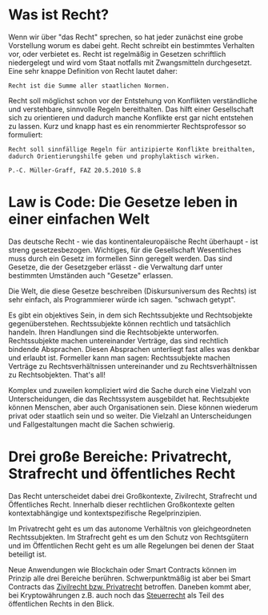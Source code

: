 # Was ist Recht?

Wenn wir über "das Recht" sprechen, so hat jeder zunächst eine grobe
Vorstellung worum es dabei geht. Recht schreibt ein bestimmtes Verhalten
vor, oder verbietet es. Recht ist regelmäßig in Gesetzen schriftlich
niedergelegt und wird vom Staat notfalls mit Zwangsmitteln
durchgesetzt. Eine sehr knappe Definition von Recht lautet daher:

```
Recht ist die Summe aller staatlichen Normen.
```

Recht soll möglichst schon vor der Entstehung von Konflikten verständliche und verstehbare, sinnvolle Regeln bereithalten. Das hilft 
einer Gesellschaft sich zu orientieren und dadurch manche Konflikte erst gar nicht entstehen zu lassen. Kurz und knapp hast es
ein renommierter Rechtsprofessor so formuliert:

```
Recht soll sinnfällige Regeln für antizipierte Konflikte breithalten,
dadurch Orientierungshilfe geben und prophylaktisch wirken.

P.-C. Müller-Graff, FAZ 20.5.2010 S.8
```

# Law is Code: Die Gesetze leben in einer einfachen Welt

Das deutsche Recht - wie das kontinentaleuropäische Recht überhaupt - ist streng gesetzesbezogen.
Wichtiges, für die Gesellschaft Wesentliches muss durch ein Gesetz im formellen Sinn geregelt werden. Das sind
Gesetze, die der Gesetzgeber erlässt - die Verwaltung darf unter bestimmten Umständen auch "Gesetze" erlassen.

Die Welt, die diese Gesetze beschreiben (Diskursuniversum des Rechts) ist sehr einfach, als Programmierer würde ich sagen. "schwach getypt".

Es gibt ein objektives Sein, in dem sich Rechtssubjekte und
Rechtsobjekte gegenüberstehen. Rechtssubjekte können rechtlich und
tatsächlich handeln. Ihren Handlungen sind die Rechtsobjekte
unterworfen. Rechtssubjekte machen untereinander Verträge, das sind rechtlich bindende Absprachen. Diesen Absprachen
unterliegt fast alles was denkbar und erlaubt ist. Formeller kann man sagen: Rechtssubjekte machen Verträge zu Rechtsverhältnissen untereinander und zu Rechtsverhältnissen zu Rechtsobjekten. That's all!

Komplex und zuweilen kompliziert wird die Sache durch eine Vielzahl von Unterscheidungen, die das Rechtssystem ausgebildet hat. Rechtsubjekte können Menschen, aber auch Organisationen sein. Diese können wiederum privat oder staatlich sein und so weiter. Die Vielzahl an Unterscheidungen und Fallgestaltungen macht die Sachen schwierig.


# Drei große Bereiche: Privatrecht, Strafrecht und öffentliches Recht

Das Recht unterscheidet dabei drei Großkontexte,
Zivilrecht, Strafrecht und Öffentliches Recht. Innerhalb dieser
rechtlichen Großkontexte gelten kontextabhängige und
kontextspezifische Regelprinzipien. 

Im Privatrecht geht es um das autonome Verhältnis von gleichgeordneten
Rechtssubjekten. Im Strafrecht geht es um den Schutz von Rechtsgütern
und im Öffentlichen Recht geht es um alle Regelungen bei denen der
Staat beteiligt ist.

Neue Anwendungen wie Blockchain oder Smart Contracts können im Prinzip alle drei Bereiche berühren. Schwerpunktmäßig 
ist aber bei Smart Contracts das [Zivilrecht bzw. Privatrecht](vertragsrecht.md) betroffen. Daneben kommt aber, bei Kryptowährungen z.B. auch noch das [Steuerrecht]() als Teil des öffentlichen Rechts in den Blick. 



















